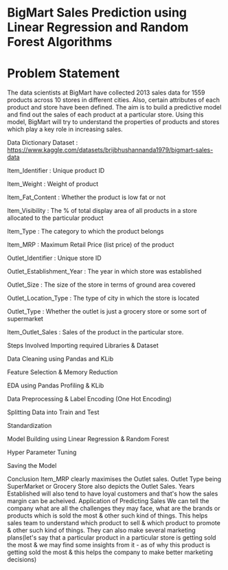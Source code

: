 # BigMart Sales Prediction using Linear Regression and Random Forest Algorithms
# Problem Statement
The data scientists at BigMart have collected 2013 sales data for 1559 products across 10 stores in different cities. Also, certain attributes of each product and store have been defined. The aim is to build a predictive model and find out the sales of each product at a particular store. Using this model, BigMart will try to understand the properties of products and stores which play a key role in increasing sales.

Data Dictionary
Dataset : https://www.kaggle.com/datasets/brijbhushannanda1979/bigmart-sales-data

Item_Identifier : Unique product ID

Item_Weight : Weight of product

Item_Fat_Content : Whether the product is low fat or not

Item_Visibility : The % of total display area of all products in a store allocated to the particular product

Item_Type : The category to which the product belongs

Item_MRP : Maximum Retail Price (list price) of the product

Outlet_Identifier : Unique store ID

Outlet_Establishment_Year : The year in which store was established

Outlet_Size : The size of the store in terms of ground area covered

Outlet_Location_Type : The type of city in which the store is located

Outlet_Type : Whether the outlet is just a grocery store or some sort of supermarket

Item_Outlet_Sales : Sales of the product in the particular store.

Steps Involved
Importing required Libraries & Dataset

Data Cleaning using Pandas and KLib

Feature Selection & Memory Reduction

EDA using Pandas Profiling & KLib

Data Preprocessing & Label Encoding (One Hot Encoding)

Splitting Data into Train and Test

Standardization

Model Building using Linear Regression & Random Forest

Hyper Parameter Tuning

Saving the Model

Conclusion
Item_MRP clearly maximises the Outlet sales.
Outlet Type being SuperMarket or Grocery Store also depicts the Outlet Sales.
Years Established will also tend to have loyal customers and that's how the sales margin can be acheived.
Application of Predicting Sales
We can tell the company what are all the challenges they may face, what are the brands or products which is sold the most & other such kind of things. This helps sales team to understand which product to sell & which product to promote & other such kind of things. They can also make several marketing plans(let's say that a particular product in a particular store is getting sold the most & we may find some insights from it - as of why this product is getting sold the most & this helps the company to make better marketing decisions)
